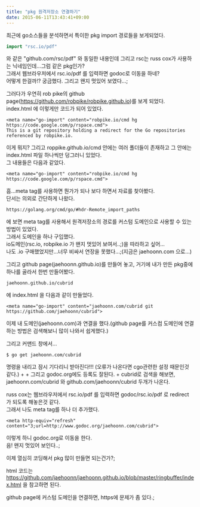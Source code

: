 ```yaml
---
title: "pkg 원격저장소 연결하기"
date: 2015-06-11T13:43:41+09:00
---
```


최근에 go소스들을 분석하면서 특이한 pkg import 경로들을 보게되었다.  

```go
import "rsc.io/pdf"
```

와 같은 "github.com/rsc/pdf" 와 동일한 내용인데 그리고 rsc는 russ cox가 사용하는 닉네임인데...그럼 같은 pkg인가?   
그래서 웹브라우저에서 rsc.io/pdf 를 입력하면 godoc로 이동을 하네?  
어떻게 한걸까!? 궁금했다. 그리고 왠지 멋있어 보였다...;  

그러다가 우연히 rob pike의 github page(https://github.com/robpike/robpike.github.io)를 보게 되었다.  
index.html 에 이렇게만 코드가 되어 있었다.  

```
<meta name="go-import" content="robpike.io/cmd hg https://code.google.com/p/rspace.cmd">
This is a git repository holding a redirect for the Go repositories referenced by robpike.io.
```

이게 뭐지? 그리고 roppike.github.io/cmd 안에는 여러 폴더들이 존재하고 그 안에는 index.html 파일 하나씩만 덩그러니 있었다.  
그 내용들은 다음과 같았다.  

```
<meta name="go-import" content="robpike.io/cmd hg https://code.google.com/p/rspace.cmd">
```

흠...meta tag를 사용하면 뭔가가 되나 보다 하면서 자료를 찾아봤다.  
단서는 의외로 간단하게 나왔다.  


```
https://golang.org/cmd/go/#hdr-Remote_import_paths  
```

에 보면 meta tag를 사용해서 원격저장소의 경로를 커스텀 도메인으로 사용할 수 있는 방법이 있었다.  
그래서 도메인을 하나 구입했다.  
io도메인(rsc.io, robpike.io 가 왠지 멋있어 보여서..;)을 따라하고 싶어...  
나도 .io 구매했었지만...너무 비싸서 연장을 못했다...;(지금은 jaehoonn.com 으로...)  

그리고 github page(jaehoonn.github.io)를 만들어 놓고, 거기에 내가 만든 pkg중에 하나를 골라서 한번 만들어봤다.  

```
jaehoonn.github.io/cubrid
```

에 index.html 을 다음과 같이 만들었다.  

```
<meta name="go-import" content="jaehoonn.com/cubrid git https://github.com/jaehoonn/cubrid">
```

이제 내 도메인(jaehoonn.com)과 연결을 했다.(github page를 커스컴 도메인에 연결하는 방법은 검색해보니 많이 나와서 쉽게했다.)  

그리고 커맨드 창에서...  

```
$ go get jaehoonn.com/cubrid  
```

명령을 내리고 잠시 기다리니 받아진다!!! (오류가 나온다면 cgo관련한 설정 때문인것 같다.) + 
 + 
그리고 godoc.org에도 등록도 잘된다. + 
cubrid로 검색을 해보면, jaehoonn.com/cubrid 와 github.com/jaehoonn/cubrid 두개가 나온다.  

russ cox는 웹브라우저에서 rsc.io/pdf 를 입력하면 godoc/rsc.io/pdf 로 redirect 가 되도록 해놓은것 같다.  
그래서 나도 meta tag를 하나 더 추가했다.  


```
<meta http-equiv="refresh" content="3;url=http://www.godoc.org/jaehoonn.com/cubrid">
```

이렇게 하니 godoc.org로 이동을 한다.  
음! 왠지 멋있어 보인다..;  

이제 열심히 코딩해서 pkg 많이 만들면 되는건가?;  

html 코드는 https://github.com/jaehoonn/jaehoonn.github.io/blob/master/ringbuffer/index.html 을 참고하면 된다.  

github page에 커스텀 도메인을 연결하면, https에 문제가 좀 있다.;


